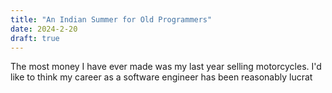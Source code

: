 ```yaml
---
title: "An Indian Summer for Old Programmers"
date: 2024-2-20
draft: true
---
```

The most money I have ever made was my last year selling motorcycles. I'd like to think my career as a software engineer has been reasonably lucrat
<!--stackedit_data:
eyJoaXN0b3J5IjpbOTk4OTY0NTMsMjY0NTA0NDM3LC00NzAyOD
EyNzEsLTIwODg3NDY2MTJdfQ==
-->